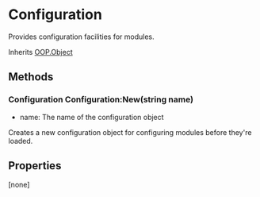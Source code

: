 # Configuration
Provides configuration facilities for modules.

Inherits [OOP.Object](OOP.Object)

## Methods
### Configuration Configuration:New(string name)
- name: The name of the configuration object

Creates a new configuration object for configuring modules before they're loaded.


## Properties
[none]
